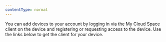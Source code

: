 ```yaml
---
contentType: normal
---
```


You can add devices to your account by logging in via the My Cloud Space client on the device and registering or requesting access to the device. Use the links below to get the client for your device.
